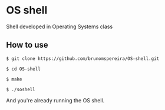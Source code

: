 # OS shell
Shell developed in Operating Systems class

## **How to use**
```shell
$ git clone https://github.com/brunomspereira/OS-shell.git
```
```shell
$ cd OS-shell
```
```shell
$ make
```
```shell
$ ./soshell
```

And you're already running the OS shell. 
